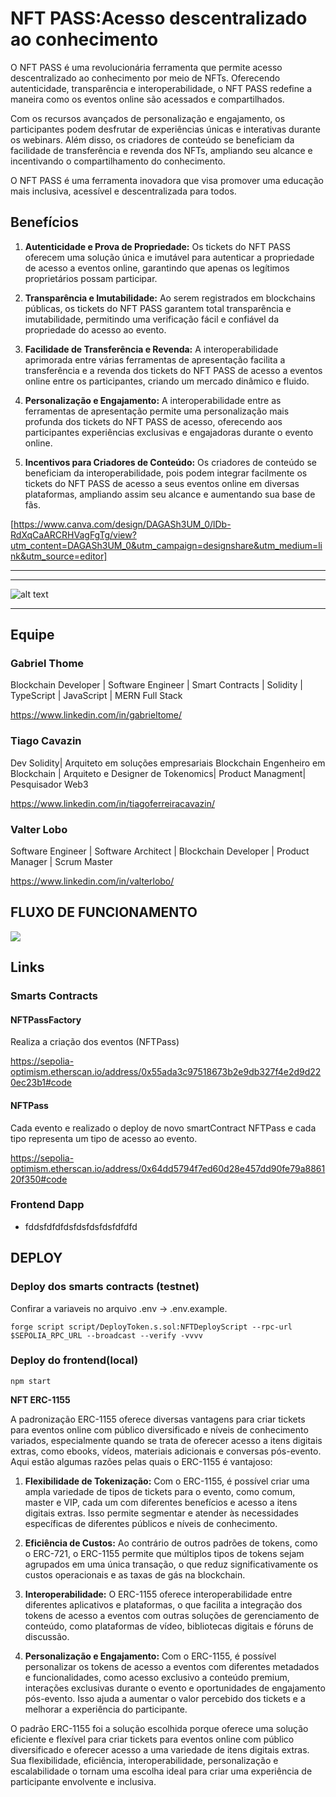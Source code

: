 # NFT PASS:Acesso descentralizado ao conhecimento #

O NFT PASS é uma revolucionária ferramenta que permite acesso descentralizado ao conhecimento por meio de NFTs. Oferecendo autenticidade, transparência e interoperabilidade, o NFT PASS redefine a maneira como os eventos online são acessados e compartilhados. 

Com os recursos avançados de personalização e engajamento, os participantes podem desfrutar de experiências únicas e interativas durante os webinars. Além disso, os criadores de conteúdo se beneficiam da facilidade de transferência e revenda dos NFTs, ampliando seu alcance e incentivando o compartilhamento do conhecimento. 

O NFT PASS é uma ferramenta inovadora que visa promover uma educação mais inclusiva, acessível e descentralizada para todos.

## **Benefícios**

1. **Autenticidade e Prova de Propriedade:** Os tickets do NFT PASS oferecem uma solução única e imutável para autenticar a propriedade de acesso a eventos online, garantindo que apenas os legítimos proprietários possam participar.

2. **Transparência e Imutabilidade:** Ao serem registrados em blockchains públicas,  os tickets do NFT PASS garantem total transparência e imutabilidade, permitindo uma verificação fácil e confiável da propriedade do acesso ao evento.

3. **Facilidade de Transferência e Revenda:** A interoperabilidade aprimorada entre várias ferramentas de apresentação facilita a transferência e a revenda dos  tickets do NFT PASS de acesso a eventos online entre os participantes, criando um mercado dinâmico e fluido.

4. **Personalização e Engajamento:** A interoperabilidade entre as ferramentas de apresentação permite uma personalização mais profunda dos tickets do NFT PASS de acesso, oferecendo aos participantes experiências exclusivas e engajadoras durante o evento online.

5. **Incentivos para Criadores de Conteúdo:** Os criadores de conteúdo se beneficiam da interoperabilidade, pois podem integrar facilmente os tickets do NFT PASS de acesso a seus eventos online em diversas plataformas, ampliando assim seu alcance e aumentando sua base de fãs.


[https://www.canva.com/design/DAGASh3UM_0/lDb-RdXqCaARCRHVagFgTg/view?utm_content=DAGASh3UM_0&utm_campaign=designshare&utm_medium=link&utm_source=editor]


-------
----

![alt text](docs/NFT_PAGE_One_Page.jpg)

-----


## Equipe


### Gabriel Thome
Blockchain Developer | Software Engineer | Smart Contracts | Solidity | TypeScript | JavaScript | MERN Full Stack

https://www.linkedin.com/in/gabrieltome/

### Tiago Cavazin
Dev Solidity| Arquiteto em  soluções empresariais Blockchain  Engenheiro em Blockchain | Arquiteto e Designer de Tokenomics|   Product Managment| Pesquisador Web3

https://www.linkedin.com/in/tiagoferreiracavazin/

###  Valter Lobo
Software Engineer | Software Architect | Blockchain Developer | Product Manager | Scrum Master

https://www.linkedin.com/in/valterlobo/



## FLUXO DE FUNCIONAMENTO 

![](<Web3 - Desenvolvimento (3).jpg>)


## Links


### Smarts Contracts 

#### NFTPassFactory 

Realiza a criação dos eventos  (NFTPass) 

https://sepolia-optimism.etherscan.io/address/0x55ada3c97518673b2e9db327f4e2d9d220ec23b1#code

#### NFTPass 

Cada evento e realizado o deploy de novo smartContract NFTPass
e cada tipo representa um tipo de acesso ao evento. 

https://sepolia-optimism.etherscan.io/address/0x64dd5794f7ed60d28e457dd90fe79a886120f350#code


### Frontend Dapp 

- fddsfdfdfdsfdsfdsfdsfdfdfd


##  DEPLOY


### Deploy dos smarts contracts (testnet)

Confirar a variaveis no arquivo .env -> .env.example.

    forge script script/DeployToken.s.sol:NFTDeployScript --rpc-url $SEPOLIA_RPC_URL --broadcast --verify -vvvv

       

### Deploy do frontend(local)

    npm start 


**NFT ERC-1155**

A padronização ERC-1155 oferece diversas vantagens para criar tickets para eventos online com público diversificado e níveis de conhecimento variados, especialmente quando se trata de oferecer acesso a itens digitais extras, como ebooks, vídeos, materiais adicionais e conversas pós-evento. Aqui estão algumas razões pelas quais o ERC-1155 é vantajoso:

1. **Flexibilidade de Tokenização:** Com o ERC-1155, é possível criar uma ampla variedade de tipos de tickets para o evento, como comum, master e VIP, cada um com diferentes benefícios e acesso a itens digitais extras. Isso permite segmentar e atender às necessidades específicas de diferentes públicos e níveis de conhecimento.

2. **Eficiência de Custos:** Ao contrário de outros padrões de tokens, como o ERC-721, o ERC-1155 permite que múltiplos tipos de tokens sejam agrupados em uma única transação, o que reduz significativamente os custos operacionais e as taxas de gás na blockchain.

3. **Interoperabilidade:** O ERC-1155 oferece interoperabilidade entre diferentes aplicativos e plataformas, o que facilita a integração dos tokens de acesso a eventos com outras soluções de gerenciamento de conteúdo, como plataformas de vídeo, bibliotecas digitais e fóruns de discussão.

4. **Personalização e Engajamento:** Com o ERC-1155, é possível personalizar os tokens de acesso a eventos com diferentes metadados e funcionalidades, como acesso exclusivo a conteúdo premium, interações exclusivas durante o evento e oportunidades de engajamento pós-evento. Isso ajuda a aumentar o valor percebido dos tickets e a melhorar a experiência do participante.

O padrão ERC-1155 foi a solução escolhida porque oferece uma solução eficiente e flexível para criar tickets para eventos online com público diversificado e oferecer acesso a uma variedade de itens digitais extras. 
Sua flexibilidade, eficiência, interoperabilidade, personalização e escalabilidade o tornam uma escolha ideal para criar uma experiência de participante envolvente e inclusiva.
